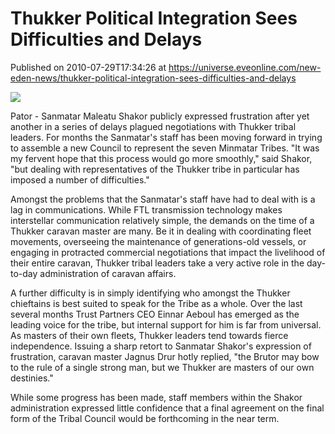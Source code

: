 # Thukker Political Integration Sees Difficulties and Delays
Published on 2010-07-29T17:34:26 at https://universe.eveonline.com/new-eden-news/thukker-political-integration-sees-difficulties-and-delays

![](http://www.eve-mercury.net/images/mercurybanner.png)

Pator - Sanmatar Maleatu Shakor publicly expressed frustration after yet another in a series of delays plagued negotiations with Thukker tribal leaders. For months the Sanmatar's staff has been moving forward in trying to assemble a new Council to represent the seven Minmatar Tribes. "It was my fervent hope that this process would go more smoothly," said Shakor, "but dealing with representatives of the Thukker tribe in particular has imposed a number of difficulties."

Amongst the problems that the Sanmatar's staff have had to deal with is a lag in communications. While FTL transmission technology makes interstellar communication relatively simple, the demands on the time of a Thukker caravan master are many. Be it in dealing with coordinating fleet movements, overseeing the maintenance of generations-old vessels, or engaging in protracted commercial negotiations that impact the livelihood of their entire caravan, Thukker tribal leaders take a very active role in the day-to-day administration of caravan affairs.

A further difficulty is in simply identifying who amongst the Thukker chieftains is best suited to speak for the Tribe as a whole. Over the last several months Trust Partners CEO Einnar Aeboul has emerged as the leading voice for the tribe, but internal support for him is far from universal. As masters of their own fleets, Thukker leaders tend towards fierce independence. Issuing a sharp retort to Sanmatar Shakor's expression of frustration, caravan master Jagnus Drur hotly replied, "the Brutor may bow to the rule of a single strong man, but we Thukker are masters of our own destinies."

While some progress has been made, staff members within the Shakor administration expressed little confidence that a final agreement on the final form of the Tribal Council would be forthcoming in the near term.

